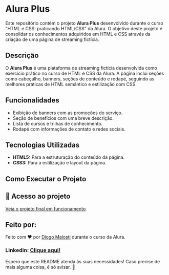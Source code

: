 # Alura Plus

Este repositório contém o projeto **Alura Plus** desenvolvido durante o curso "HTML e CSS: praticando HTML/CSS" da Alura. O objetivo deste projeto é consolidar os conhecimentos adquiridos em HTML e CSS através da criação de uma página de streaming fictícia.

## Descrição

O **Alura Plus** é uma plataforma de streaming fictícia desenvolvida como exercício prático no curso de HTML e CSS da Alura. A página inclui seções como cabeçalho, banners, seções de conteúdo e rodapé, seguindo as melhores práticas de HTML semântico e estilização com CSS.

## Funcionalidades

- Exibição de banners com as promoções do serviço.
- Seção de benefícios com uma breve descrição.
- Lista de cursos e trilhas de conhecimento.
- Rodapé com informações de contato e redes sociais.

## Tecnologias Utilizadas

- **HTML5:** Para a estruturação do conteúdo da página.
- **CSS3:** Para a estilização e layout da página.

## Como Executar o Projeto

## 📁 Acesso ao projeto

[Veja o projeto final em funcionamento](https://alura-plus-orcin-gamma-83.vercel.app/).

## Feito por:

Feito com ♥ por [Diogo Malosti](https://github.com/Dsmalosti) durante o curso da Alura.

### Linkedin: [Clique aqui!](https://www.linkedin.com/in/diogo-malosti-1941971b3/?utm_source=share&utm_campaign=share_via&utm_content=profile&utm_medium=ios_app)

Espero que este README atenda às suas necessidades! Caso precise de mais alguma coisa, é só avisar. 🚀

